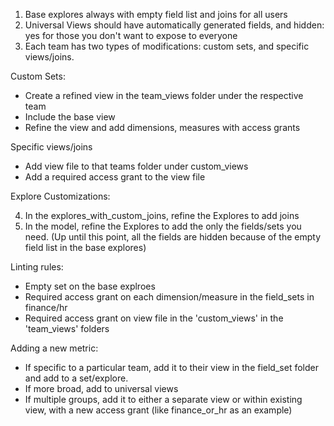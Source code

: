 1. Base explores always with empty field list and joins for all users
2. Universal Views should have automatically generated fields, and hidden: yes for those you don't want to expose to everyone
3. Each team has two types of modifications: custom sets, and specific views/joins.

Custom Sets:
- Create a refined view in the team_views folder under the respective team
- Include the base view
- Refine the view and add dimensions, measures with access grants

Specific views/joins
- Add view file to that teams folder under custom_views
- Add a required access grant to the view file

Explore Customizations:

4. In the explores_with_custom_joins, refine the Explores to add joins
5. In the model, refine the Explores to add the only the fields/sets you need. (Up until this point, all the fields are hidden because of the empty field list in the base explores)



Linting rules:
- Empty set on the base explroes
- Required access grant on each dimension/measure in the field_sets in finance/hr
- Required access grant on view file in the 'custom_views' in the 'team_views' folders

Adding a new metric:
- If specific to a particular team, add it to their view in the field_set folder and add to a set/explore.
- If more broad, add to universal views
- If multiple groups, add it to either a separate view or within existing view, with a new access grant (like finance_or_hr as an example)
